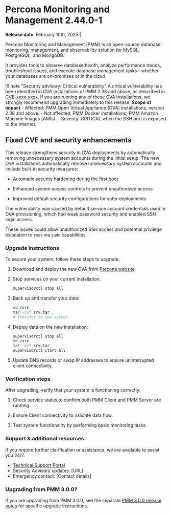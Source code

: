 # Percona Monitoring and Management 2.44.0-1

**Release date**:  February 10th, 2025                                                                             |

Percona Monitoring and Management (PMM) is an open-source database monitoring, management, and observability solution for MySQL, PostgreSQL, and MongoDB. 

It provides tools to observe database health, analyze performance trends, troubleshoot issues, and execute database management tasks—whether your databases are on-premises or in the cloud.


!!! note "Security advisory: Critical vulnerability"
    A critical vulnerability has been identified in OVA installations of PMM 2.38 and above, as described in  [CVE-xxxx-xxxx](https://cve.mitre.org/cgi-bin/cvename.cgi?name=xxxx-xxxx).  If you are running any of these OVA installations, we strongly recommend upgrading immediately to this release.
    **Scope of impact**
        - Affected: PMM Open Virtual Appliance (OVA) installations, version 2.38 and above.
        - Not affected: PMM Docker installations, PMM Amazon Machine Images (AMIs).
        - Severity: CRITICAL when the SSH port is exposed to the Internet.


## Fixed CVE and security enhancements 

This release strengthens security in OVA deployments by automatically removing unnecessary system accounts during the initial setup. The new OVA installations automatically remove unnecessary system accounts and include built-in security measures:

- Automatic security hardening during the first boot

- Enhanced system access controls to prevent unauthorized access

- Improved default security configurations for safer deployments

The vulnerability was caused by default service account credentials used in OVA provisioning, which had weak password security and enabled SSH login access. 

These issues could allow unauthorized SSH access and potential privilege escalation to `root` via `sudo` capabilities.

### Upgrade instructions

To secure your system, follow these steps to upgrade:

1. Download and deploy the new OVA from [Percona website](https://www.percona.com/downloads).
2. Stop services on your current installation: 
    ```sh 
    supervisorctl stop all
    ```
3. Back up and transfer your data:
    ```sh
    cd /srv
    tar -cvf srv.tar .
    # Transfer to new server
    ```

4. Deploy data on the new installation:
    ```sh
    supervisorctl stop all
    cd /srv
    tar -xvf srv.tar
    supervisorctl start all
    ```
5. Update DNS records or swap IP addresses to ensure uninterrupted client connectivity.

### Verification steps

After upgrading, verify that your system is functioning correctly:

1. Check service status to confirm both PMM Client and PMM Server are running.

2. Ensure Client connectivity to validate data flow.

3. Test system functionality by performing basic monitoring tasks.

### Support & additional resources
If you require further clarification or assistance, we are available to assist you 24/7.
 
 - [Technical Support Portal](https://my.percona.com)
 - Security Advisory updates: [URL]
 - Emergency contact: [Contact details]

### Upgrading from PMM 3.0.0?
If you are upgrading from PMM 3.0.0, see the separate [PMM 3.0.0 release notes](https://docs.percona.com/percona-monitoring-and-management/3/release-notes/3.0.0.1.html) for specific upgrade instructions.